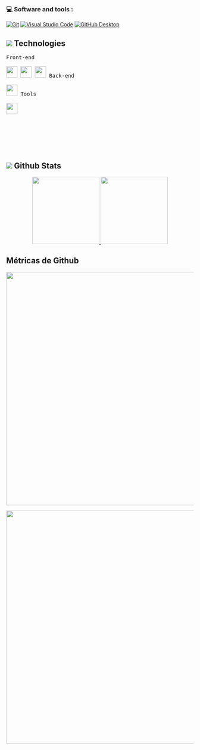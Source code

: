 
  ### 💻 Software and tools :

<p>
<a href="#"><img alt="Git" src="https://img.shields.io/badge/Git-F05033.svg?logo=git&logoColor=white"></a>
<a href="#"><img alt="Visual Studio Code" src="https://img.shields.io/badge/Visual%20Studio%20Code-0078d7.svg?logo=visual-studio-code&logoColor=white"></a>
<a href="#"><img alt="GitHub Desktop" src="https://img.shields.io/badge/GitHub%20Desktop-8034A9.svg?logo=github&logoColor=white"></a>
</p>


  ## <img src="https://img.icons8.com/nolan/25/computer.png"/> Technologies
<kbd>
   <kbd>Front-end</kbd>
    <br>
    <br>
    <img width="30px" src="https://cdn.jsdelivr.net/gh/devicons/devicon/icons/html5/html5-original.svg" /> 
    <img width="30px" src="https://cdn.jsdelivr.net/gh/devicons/devicon/icons/css3/css3-plain.svg" />
    <img width="30px" src="https://cdn.jsdelivr.net/gh/devicons/devicon/icons/javascript/javascript-original.svg" />
  </kbd>
  <kbd>
    <kbd>Back-end</kbd>
    <br>
    <br>
    <img width="30px" src="https://cdn.jsdelivr.net/gh/devicons/devicon/icons/nodejs/nodejs-original.svg" />

  </kbd>
  <kbd>
    <kbd>Tools</kbd>
    <br>
    <br>
    <img width="30px" src="https://cdn.jsdelivr.net/gh/devicons/devicon/icons/vscode/vscode-original.svg" />
  </kbd>
 
<br><br>
 
  <br/>
  <br/>


  ## <img src="https://img.icons8.com/nolan/26/github.png"/> Github Stats


<p align="center">
<a href="https://github.com/lucas2251">
  <img height="180em" src="https://github-readme-stats.vercel.app/api?username=lucas2251&show_icons=true&theme=react&include_all_commits=true&count_private=true"/>
  <img height="180em" src="https://github-readme-stats-eight-theta.vercel.app/api/top-langs/?username=lucas2251&layout=compact&langs_count=8&theme=react"/>

 </a>
</p>
</ div >

## Métricas de Github
<p align="center">
  <img width="625em" src="https://github-profile-summary-cards.vercel.app/api/cards/profile-details?username=lucas2251&theme=github_dark" />
</p>
<p align="center">
  <img width="625em" src="https://metrics.lecoq.io/lucas2251" />
</p>
